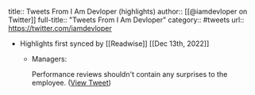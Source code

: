 title:: Tweets From I Am Devloper (highlights)
author:: [[@iamdevloper on Twitter]]
full-title:: "Tweets From I Am Devloper"
category:: #tweets
url:: https://twitter.com/iamdevloper

- Highlights first synced by [[Readwise]] [[Dec 13th, 2022]]
	- Managers:
	  
	  Performance reviews shouldn't contain any surprises to the employee. ([View Tweet](https://twitter.com/iamdevloper/status/1227920972923260929))